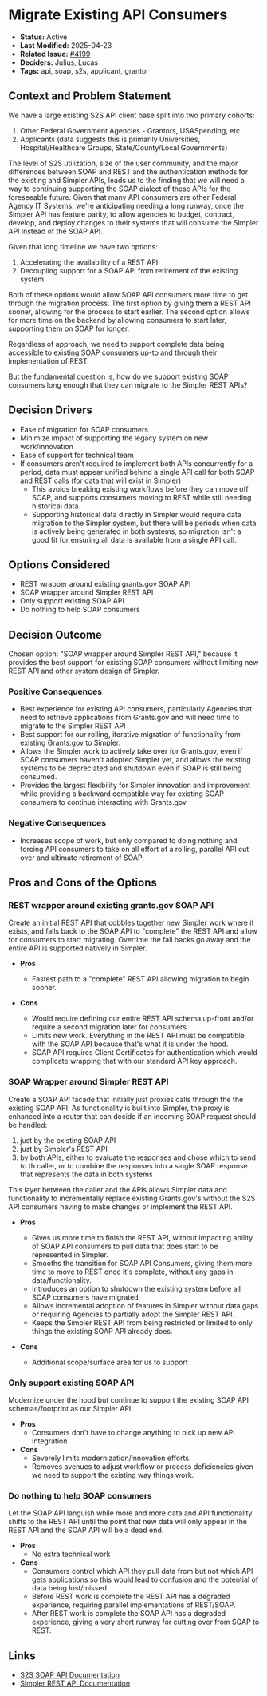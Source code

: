 # Migrate Existing API Consumers

- **Status:** Active
- **Last Modified:** 2025-04-23
- **Related Issue:** [#4199](https://github.com/HHS/simpler-grants-gov/issues/4199)
- **Deciders:** Julius, Lucas
- **Tags:** api, soap, s2s, applicant, grantor

## Context and Problem Statement

We have a large existing S2S API client base split into two primary cohorts:

1. Other Federal Government Agencies - Grantors, USASpending, etc.
2. Applicants (data suggests this is primarily Universities, Hospital/Healthcare Groups, State/County/Local Governments)

The level of S2S utilization, size of the user community, and the major differences between SOAP and REST and the authentication methods for the existing and Simpler APIs, leads us to the finding that we will need a way to continuing supporting the SOAP dialect of these APIs for the foreseeable future. Given that many API consumers are other Federal Agency IT Systems, we're anticipating needing a long runway, once the Simpler API has feature parity, to allow agencies to budget, contract, develop, and deploy changes to their systems that will consume the Simpler API instead of the SOAP API.

Given that long timeline we have two options:

1. Accelerating the availability of a REST API
2. Decoupling support for a SOAP API from retirement of the existing system

Both of these options would allow SOAP API consumers more time to get through the migration process. The first option by giving them a REST API sooner, allowing for the process to start earlier. The second option allows for more time on the backend by allowing consumers to start later, supporting them on SOAP for longer.

Regardless of approach, we need to support complete data being accessible to existing SOAP consumers up-to and through their implementation of REST.

But the fundamental question is, how do we support existing SOAP consumers long enough that they can migrate to the Simpler REST APIs?

## Decision Drivers

- Ease of migration for SOAP consumers
- Minimize impact of supporting the legacy system on new work/innovation
- Ease of support for technical team
- If consumers aren't required to implement both APIs concurrently for a period, data must appear unified behind a single API call for both SOAP and REST calls (for data that will exist in Simpler)
  - This avoids breaking existing workflows before they can move off SOAP, and supports consumers moving to REST while still needing historical data.
  - Supporting historical data directly in Simpler would require data migration to the Simpler system, but there will be periods when data is actively being generated in both systems, so migration isn't a good fit for ensuring all data is available from a single API call.

## Options Considered

- REST wrapper around existing grants.gov SOAP API
- SOAP wrapper around Simpler REST API
- Only support existing SOAP API
- Do nothing to help SOAP consumers

## Decision Outcome

Chosen option: "SOAP wrapper around Simpler REST API," because it provides the best support for existing SOAP consumers without limiting new REST API and other system design of Simpler.

### Positive Consequences

- Best experience for existing API consumers, particularly Agencies that need to retrieve applications from Grants.gov and will need time to migrate to the Simpler REST API
- Best support for our rolling, iterative migration of functionality from existing Grants.gov to Simpler.
- Allows the Simpler work to actively take over for Grants.gov, even if SOAP consumers haven't adopted Simpler yet, and allows the existing systems to be depreciated and shutdown even if SOAP is still being consumed.
- Provides the largest flexibility for Simpler innovation and improvement while providing a backward compatible way for existing SOAP consumers to continue interacting with Grants.gov

### Negative Consequences

- Increases scope of work, but only compared to doing nothing and forcing API consumers to take on all effort of a rolling, parallel API cut over and ultimate retirement of SOAP.

## Pros and Cons of the Options

### REST wrapper around existing grants.gov SOAP API

Create an initial REST API that cobbles together new Simpler work where it exists, and falls back to the SOAP API to "complete" the REST API and allow for consumers to start migrating. Overtime the fall backs go away and the entire API is supported natively in Simpler.

- **Pros**

  - Fastest path to a "complete" REST API allowing migration to begin sooner.

- **Cons**

  - Would require defining our entire REST API schema up-front and/or require a second migration later for consumers.
  - Limits new work. Everything in the REST API must be compatible with the SOAP API because that's what it is under the hood.
  - SOAP API requires Client Certificates for authentication which would complicate wrapping that with our standard API key approach.

### SOAP Wrapper around Simpler REST API

Create a SOAP API facade that initially just proxies calls through the the existing SOAP API. As functionality is built into Simpler, the proxy is enhanced into a router that can decide if an incoming SOAP request should be handled:

1. just by the existing SOAP API
2. just by Simpler's REST API
3. by both APIs, either to evaluate the responses and chose which to send to th caller, or to combine the responses into a single SOAP response that represents the data in both systems

This layer between the caller and the APIs allows Simpler data and functionality to incrementally replace existing Grants.gov's without the S2S API consumers having to make changes or implement the REST API.

- **Pros**

  - Gives us more time to finish the REST API, without impacting ability of SOAP API consumers to pull data that does start to be represented in Simpler.
  - Smooths the transition for SOAP API Consumers, giving them more time to move to REST once it's complete, without any gaps in data/functionality.
  - Introduces an option to shutdown the existing system before all SOAP consumers have migrated
  - Allows incremental adoption of features in Simpler without data gaps or requiring Agencies to partially adopt the Simpler REST API.
  - Keeps the Simpler REST API from being restricted or limited to only things the existing SOAP API already does.

- **Cons**

  - Additional scope/surface area for us to support

### Only support existing SOAP API

Modernize under the hood but continue to support the existing SOAP API schemas/footprint as our Simpler API.

- **Pros**
  - Consumers don't have to change anything to pick up new API integration
- **Cons**
  - Severely limits modernization/innovation efforts.
  - Removes avenues to adjust workflow or process deficiencies given we need to support the existing way things work.

### Do nothing to help SOAP consumers

Let the SOAP API languish while more and more data and API functionality shifts to the REST API until the point that new data will only appear in the REST API and the SOAP API will be a dead end.

- **Pros**
  - No extra technical work
- **Cons**
  - Consumers control which API they pull data from but not which API gets applications so this would lead to confusion and the potential of data being lost/missed.
  - Before REST work is complete the REST API has a degraded experience, requiring parallel implementations of REST/SOAP.
  - After REST work is complete the SOAP API has a degraded experience, giving a very short runway for cutting over from SOAP to REST.

## Links

- [S2S SOAP API Documentation](https://www.grants.gov/system-to-system)
- [Simpler REST API Documentation](https://api.simpler.grants.gov/docs)
